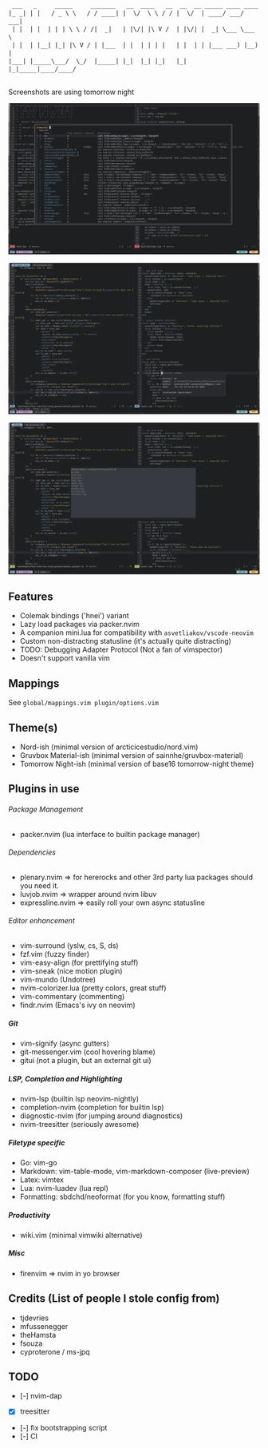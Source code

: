 ```
 ___   _     _____     _______   __  ____   __  __  __ _____ ____ ____  
|_ _| | |   / _ \ \   / / ____| |  \/  \ \ / / |  \/  | ____/ ___/ ___| 
 | |  | |  | | | \ \ / /|  _|   | |\/| |\ V /  | |\/| |  _| \___ \___ \ 
 | |  | |__| |_| |\ V / | |___  | |  | | | |   | |  | | |___ ___) |__) |
|___| |_____\___/  \_/  |_____| |_|  |_| |_|   |_|  |_|_____|____/____/ 
                                                                        
```

Screenshots are using tomorrow night

![](./scrots/clean.png)


![](./scrots/2.png)


![](./scrots/3.png)

## Features

- Colemak bindings ('hnei') variant
- Lazy load packages via packer.nvim
- A companion mini.lua for compatibility with `asvetliakov/vscode-neovim`
- Custom non-distracting statusline (it's actually quite distracting)
- TODO: Debugging Adapter Protocol (Not a fan of vimspector)
- Doesn't support vanilla vim

## Mappings

See `
	global/mappings.vim
	plugin/options.vim
`

## Theme(s)

- Nord-ish (minimal version of arcticicestudio/nord.vim)
- Gruvbox Material-ish (minimal version of sainnhe/gruvbox-material)
- Tomorrow Night-ish (minimal version of base16 tomorrow-night theme)

## Plugins in use

###### Package Management

- packer.nvim (lua interface to builtin package manager)

###### Dependencies

- plenary.nvim => for hererocks and other 3rd party lua packages should you need it.
- luvjob.nvim => wrapper around nvim libuv
- expressline.nvim => easily roll your own async statusline

###### Editor enhancement

- vim-surround (yslw, cs, S, ds)
- fzf.vim (fuzzy finder)
- vim-easy-align (for prettifying stuff)
- vim-sneak (nice motion plugin)
- vim-mundo (Undotree)
- nvim-colorizer.lua (pretty colors, great stuff)
- vim-commentary (commenting)
- findr.nvim (Emacs's ivy on neovim)

##### Git

- vim-signify (async gutters)
- git-messenger.vim (cool hovering blame)
- gitui (not a plugin, but an external git ui)

##### LSP, Completion and Highlighting

- nvim-lsp (builtin lsp neovim-nightly)
- completion-nvim (completion for builtin lsp)
- diagnostic-nvim (for jumping around diagnostics)
- nvim-treesitter (seriously awesome)

##### Filetype specific

- Go: vim-go
- Markdown: vim-table-mode, vim-markdown-composer (live-preview)
- Latex: vimtex
- Lua: nvim-luadev (lua repl)
- Formatting: sbdchd/neoformat (for you know, formatting stuff)

##### Productivity
- wiki.vim (minimal vimwiki alternative)

##### Misc

- firenvim => nvim in yo browser

## Credits (List of people I stole config from)

- tjdevries
- mfussenegger
- theHamsta
- fsouza
- cyproterone / ms-jpq

## TODO

- [-] nvim-dap
- [X] treesitter
- [-] fix bootstrapping script
- [-] CI
